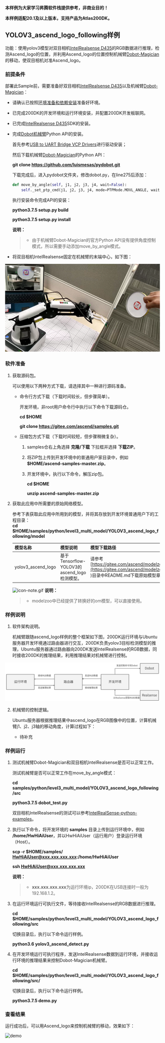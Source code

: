 **本样例为大家学习昇腾软件栈提供参考，非商业目的！**

**本样例适配20.1及以上版本，支持产品为Atlas200DK。**

## YOLOV3_ascend_logo_following样例

功能：使用yolov3模型对双目相机[IntelRealsense D435](https://www.intelrealsense.com/depth-camera-d435/ )的RGB数据进行推理，检测Ascend_logo的位置，并利用Ascend_logo的位置控制机械臂[Dobot-Magician](https://cn.dobot.cc/dobot-magician/product-overview.html )的移动，使双目相机对准Ascend_logo。

### 前提条件
部署此Sample前，需要准备好双目相机[IntelRealsense D435](https://www.intelrealsense.com/depth-camera-d435/ )以及机械臂[Dobot-Magician](https://cn.dobot.cc/dobot-magician/product-overview.html )：

- 请确认已按照[环境准备和依赖安装](../../../environment)准备好环境。

- 已完成200DK的开发环境和运行环境安装，并配置200DK开发板联网。
  
- 已完成[IntelRealsense D435](https://dev.intelrealsense.com/docs/compiling-librealsense-for-linux-ubuntu-guide?_ga=2.126501389.1287839862.1614240661-1973899397.1612341743 )SDK的安装。

- 完成[Dobot机械臂](https://github.com/luismesas/pydobot )Python API的安装。

    首先参考[USB to UART Bridge VCP Drivers](https://www.silabs.com/products/development-tools/software/usb-to-uart-bridge-vcp-drivers )进行驱动安装；

    然后下载机械臂[Dobot-Magician](https://cn.dobot.cc/dobot-magician/product-overview.html )的Python API：
    
    **git clone https://github.com/luismesas/pydobot.git**

    下载完成后，进入pydobot文件夹，修改dobot.py，在line275后添加：
    ````python
    def move_by_angle(self, j1, j2, j3, j4, wait=False):
        self._set_ptp_cmd(j1, j2, j3, j4, mode=PTPMode.MOVL_ANGLE, wait=wait)
    ````
  
    执行安装命令完成API的安装：
  
    **python3.7.5 setup.py build**
    
    **python3.7.5 setup.py install**

    **说明：**  
    > - 由于机械臂Dobot-Magician的官方Python API没有提供角度控制模式，所以需要手动添加move_by_angle模式。

- 将双目相机IntelRealsense固定在机械臂的末端中心，如下图：

![IntelRealsense](IntelRealsense.png)

### 软件准备

1. 获取源码包。

   可以使用以下两种方式下载，请选择其中一种进行源码准备。

    - 命令行方式下载（下载时间较长，但步骤简单）。

        开发环境，非root用户命令行中执行以下命令下载源码仓。

       **cd $HOME**

       **git clone https://gitee.com/ascend/samples.git**

    - 压缩包方式下载（下载时间较短，但步骤稍微复杂）。

        1. samples仓右上角选择 **克隆/下载** 下拉框并选择 **下载ZIP**。

        2. 将ZIP包上传到开发环境中的普通用户家目录中，例如 **$HOME/ascend-samples-master.zip**。

        3. 开发环境中，执行以下命令，解压zip包。

            **cd $HOME**

            **unzip ascend-samples-master.zip**

2. 获取此应用中所需要的原始网络模型。
 
    参考下表获取此应用中所用到的模型，并将其存放到开发环境普通用户下的工程目录：   
 **cd $HOME/samples/python/level3_multi_model/YOLOV3_ascend_logo_following/model** 
    
    |  **模型名称**  |  **模型说明**  |  **模型下载路径**  |
    |---|---|---|
    |  yolov3_ascend_logo| 基于Tensorflow-YOLOV3的ascend_logo检测模型。  |  请参考[https://gitee.com/ascend/modelzoo/tree/master/contrib/TensorFlow/Research/cv/yolov3_darknet53/ATC_yolov3_darknet53_tf_AE](https://gitee.com/ascend/modelzoo/tree/master/contrib/TensorFlow/Research/cv/yolov3_darknet53/ATC_yolov3_darknet53_tf_AE )目录中README.md下载原始模型章节下载模型和权重文件。 |

    ![](https://images.gitee.com/uploads/images/2020/1106/160652_6146f6a4_5395865.gif "icon-note.gif") **说明：**  
    > - modelzoo中已经提供了转换好的om模型，可以直接使用。  

### 样例说明

1. 软件架构说明。
   
   机械臂跟随ascend_logo样例的整个框架如下图，200DK运行环境与Ubuntu服务器开发环境通过路由器进行交互，200DK负责yolov3目标检测模型的推理，Ubuntu服务器通过路由器向200DK发送IntelRealsense的RGB数据，同时接收200DK的推理结果，利用推理结果对机械臂进行控制。

![Architecture](architecture.png)


2. 机械臂的控制逻辑。
   
   Ubuntu服务器根据推理结果中ascend_logo在RGB图像中的位置，计算机械臂j1、j2、j3轴的移动角度，计算过程如下：

    - 待补充


### 样例运行
1. 测试机械臂Dobot-Magician和双目相机IntelRealsense是否可以正常工作。

    测试机械臂是否可以正常工作在move_by_angle模式：
   
    **cd samples/python/level3_multi_model/YOLOV3_ascend_logo_following/src** 

    **python3.7.5 dobot_test.py**    

    双目相机IntelRealsense的测试可以参考[IntelRealSense-python-examples](https://github.com/IntelRealSense/librealsense/tree/master/wrappers/python/examples )。
   
2. 执行以下命令，将开发环境的 **samples** 目录上传到运行环境中，例如 **/home/HwHiAiUser**，并以HwHiAiUser（运行用户）登录运行环境（Host）。
    
    **scp -r $HOME/samples/ HwHiAiUser@xxx.xxx.xxx.xxx:/home/HwHiAiUser**

    **ssh HwHiAiUser@xxx.xxx.xxx.xxx**    

    **说明：**  
    > - **xxx.xxx.xxx.xxx**为运行环境ip，200DK在USB连接时一般为192.168.1.2。

3. 在运行环境运行可执行文件，等待接收IntelRealsense的RGB数据进行推理。

    **cd $HOME/samples/python/level3_multi_model/YOLOV3_ascend_logo_following/src**
    
    切换目录后，执行以下命令运行样例。
    
    **python3.6 yolov3_ascend_detect.py**
    

4.  在开发环境运行可执行程序，发送IntelRealsense数据到运行环境，并接收运行环境的推理结果来控制Dobot-Magician机械臂。

    **cd $HOME/samples/python/level3_multi_model/YOLOV3_ascend_logo_following/src/**
    
    切换目录后，执行以下命令运行样例。
    
    **python3.7.5 demo.py**


### 查看结果
运行成功后，可以用Ascend_logo来控制机械臂的移动，效果如下：

![demo](demo.gif) 






